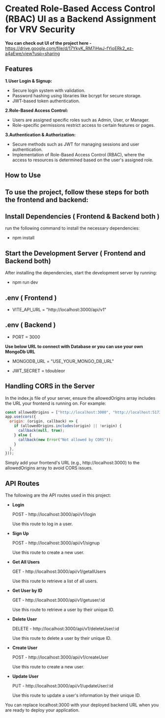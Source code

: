 # **Created Role-Based Access Control (RBAC) UI as a Backend Assignment for VRV Security**

**You can check out UI of the project here -** https://drive.google.com/file/d/17YkyK_RM7iHwJ-fYioERk2_ez-a4aEwe/view?usp=sharing 

## **Features**

**1.User Login & Signup:**
- Secure login system with validation.
- Password hashing using libraries like bcrypt for secure storage.
- JWT-based token authentication.

**2.Role-Based Access Control:**
- Users are assigned specific roles such as Admin, User, or Manager.
- Role-specific permissions restrict access to certain features or pages.

**3.Authentication & Authorization:**
- Secure methods such as JWT for managing sessions and user authentication.
- Implementation of Role-Based Access Control (RBAC), where the access to resources is determined based on the user's assigned role.

## **How to Use**

## **To use the project, follow these steps for both the frontend and backend:**

## **Install Dependencies ( Frontend & Backend both )**

run the following command to install the necessary dependencies:
- npm install

## **Start the Development Server ( Frontend and Backend both)**

After installing the dependencies, start the development server by running:
- npm run dev

## **.env ( Frontend )**
- VITE_API_URL = "http://localhost:3000/api/v1"

## **.env ( Backend )**
- PORT = 3000

**Use below URL to connect with Database or you can use your own MongoDb URL**

- MONGODB_URL = "USE_YOUR_MONGO_DB_URL" 

- JWT_SECRET = tdoubleor

## **Handling CORS in the Server**
In the index.js file of your server, ensure the allowedOrigins array includes the URL your frontend is running on. For example:


```javascript
const allowedOrigins = ["http://localhost:3000", "http://localhost:5173"];
app.use(cors({
  origin: (origin, callback) => {
    if (allowedOrigins.includes(origin) || !origin) {
      callback(null, true);
    } else {
      callback(new Error("Not allowed by CORS"));
    }
  },
}));
```

Simply add your frontend's URL (e.g., http://localhost:3000) to the allowedOrigins array to avoid CORS issues.

## **API Routes**
The following are the API routes used in this project:

- **Login**

  POST - http://localhost:3000/api/v1/login

  Use this route to log in a user.

- **Sign Up**
  
  POST - http://localhost:3000/api/v1/signup

  Use this route to create a new user.

- **Get All Users**
  
  GET - http://localhost:3000/api/v1/getallUsers

  Use this route to retrieve a list of all users.

- **Get User by ID**
  
  GET - http://localhost:3000/api/v1/getuser/:id

  Use this route to retrieve a user by their unique ID.

- **Delete User**
  
  DELETE - http://localhost:3000/api/v1/deleteUser/:id

  Use this route to delete a user by their unique ID.

- **Create User**
  
  POST - http://localhost:3000/api/v1/createUser

  Use this route to create a new user.

- **Update User**
  
  PUT - http://localhost:3000/api/v1/updateUser/:id

  Use this route to update a user's information by their unique ID.

You can replace localhost:3000 with your deployed backend URL when you are ready to deploy your application.













